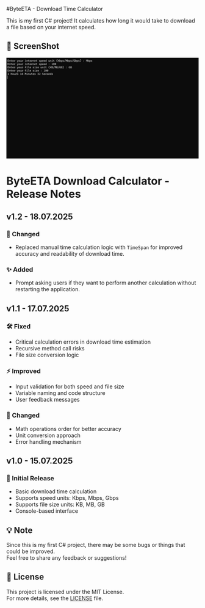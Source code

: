 #ByteETA - Download Time Calculator

This is my first C# project! It calculates how long it would take to download a file based on your internet speed.

## 📸 ScreenShot
![Sample Output](images/screenshot.png)

# ByteETA Download Calculator - Release Notes

## v1.2 - 18.07.2025  
### 🔄 Changed  
- Replaced manual time calculation logic with `TimeSpan` for improved accuracy and readability of download time.

### ✨ Added  
- Prompt asking users if they want to perform another calculation without restarting the application.

## v1.1 - 17.07.2025
### 🛠️ Fixed
- Critical calculation errors in download time estimation
- Recursive method call risks
- File size conversion logic

### ⚡ Improved
- Input validation for both speed and file size
- Variable naming and code structure
- User feedback messages

### 🔄 Changed
- Math operations order for better accuracy
- Unit conversion approach
- Error handling mechanism

## v1.0 - 15.07.2025
### 🎉 Initial Release
- Basic download time calculation
- Supports speed units: Kbps, Mbps, Gbps
- Supports file size units: KB, MB, GB
- Console-based interface

## 💡 Note  
Since this is my first C# project, there may be some bugs or things that could be improved.  
Feel free to share any feedback or suggestions!

## 📜 License  
This project is licensed under the MIT License.  
For more details, see the [LICENSE](LICENSE) file.
